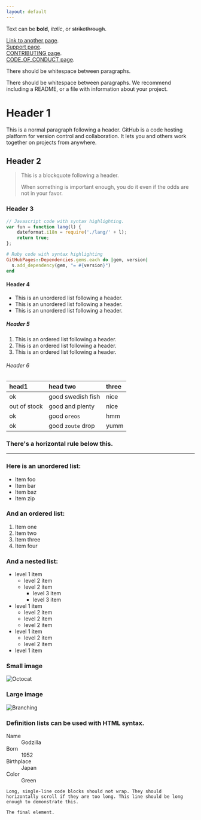 ```yaml
---
layout: default
---
```


Text can be **bold**, _italic_, or ~~strikethrough~~.

[Link to another page](./another-page.html).<br>
[Support page](./support.html).<br>
[CONTRIBUTING page](./buting.html).<br>
[CODE_OF_CONDUCT page](./code.html).

There should be whitespace between paragraphs.

There should be whitespace between paragraphs. We recommend including a README, or a file with information about your project.

# Header 1

This is a normal paragraph following a header. GitHub is a code hosting platform for version control and collaboration. It lets you and others work together on projects from anywhere.

## Header 2

> This is a blockquote following a header.
>
> When something is important enough, you do it even if the odds are not in your favor.

### Header 3

```js
// Javascript code with syntax highlighting.
var fun = function lang(l) {
	dateformat.i18n = require('./lang/' + l);
	return true;
};
```

```ruby
# Ruby code with syntax highlighting
GitHubPages::Dependencies.gems.each do |gem, version|
  s.add_dependency(gem, "= #{version}")
end
```

#### Header 4

-   This is an unordered list following a header.
-   This is an unordered list following a header.
-   This is an unordered list following a header.

##### Header 5

1.  This is an ordered list following a header.
2.  This is an ordered list following a header.
3.  This is an ordered list following a header.

###### Header 6

| head1        | head two          | three |
| :----------- | :---------------- | :---- |
| ok           | good swedish fish | nice  |
| out of stock | good and plenty   | nice  |
| ok           | good `oreos`      | hmm   |
| ok           | good `zoute` drop | yumm  |

### There's a horizontal rule below this.

---

### Here is an unordered list:

-   Item foo
-   Item bar
-   Item baz
-   Item zip

### And an ordered list:

1.  Item one
1.  Item two
1.  Item three
1.  Item four

### And a nested list:

-   level 1 item
    -   level 2 item
    -   level 2 item
        -   level 3 item
        -   level 3 item
-   level 1 item
    -   level 2 item
    -   level 2 item
    -   level 2 item
-   level 1 item
    -   level 2 item
    -   level 2 item
-   level 1 item

### Small image

![Octocat](https://github.githubassets.com/images/icons/emoji/octocat.png)

### Large image

![Branching](https://guides.github.com/activities/hello-world/branching.png)

### Definition lists can be used with HTML syntax.

<dl>
<dt>Name</dt>
<dd>Godzilla</dd>
<dt>Born</dt>
<dd>1952</dd>
<dt>Birthplace</dt>
<dd>Japan</dd>
<dt>Color</dt>
<dd>Green</dd>
</dl>

```
Long, single-line code blocks should not wrap. They should horizontally scroll if they are too long. This line should be long enough to demonstrate this.
```

```
The final element.
```
